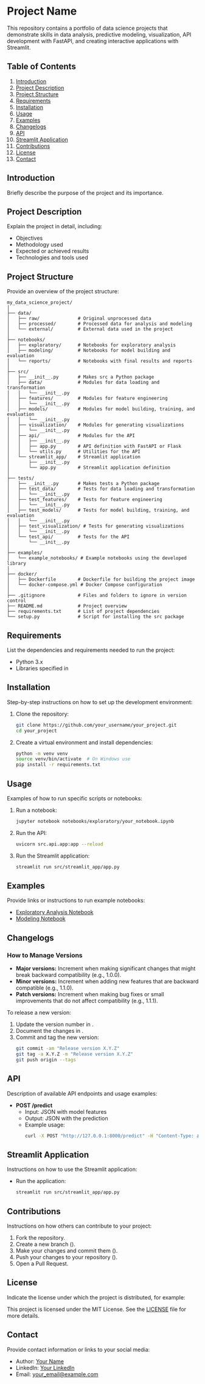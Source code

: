 # Project Name

This repository contains a portfolio of data science projects that demonstrate skills in data analysis, predictive modeling, visualization, API development with FastAPI, and creating interactive applications with Streamlit.

## Table of Contents

1. [Introduction](#introduction)
2. [Project Description](#project-description)
3. [Project Structure](#project-structure)
4. [Requirements](#requirements)
5. [Installation](#installation)
6. [Usage](#usage)
7. [Examples](#examples)
8. [Changelogs](#changelogs)
9. [API](#api)
10. [Streamlit Application](#streamlit-application)
11. [Contributions](#contributions)
12. [License](#license)
13. [Contact](#contact)

## Introduction

Briefly describe the purpose of the project and its importance.

## Project Description

Explain the project in detail, including:

- Objectives
- Methodology used
- Expected or achieved results
- Technologies and tools used

## Project Structure

Provide an overview of the project structure:

```
my_data_science_project/
│
├── data/
│   ├── raw/              # Original unprocessed data
│   ├── processed/        # Processed data for analysis and modeling
│   └── external/         # External data used in the project
│
├── notebooks/
│   ├── exploratory/      # Notebooks for exploratory analysis
│   ├── modeling/         # Notebooks for model building and evaluation
│   └── reports/          # Notebooks with final results and reports
│
├── src/
│   ├── __init__.py       # Makes src a Python package
│   ├── data/             # Modules for data loading and transformation
│   │   └── __init__.py
│   ├── features/         # Modules for feature engineering
│   │   └── __init__.py
│   ├── models/           # Modules for model building, training, and evaluation
│   │   └── __init__.py
│   ├── visualization/    # Modules for generating visualizations
│   │   └── __init__.py
│   ├── api/              # Modules for the API
│   │   ├── __init__.py
│   │   ├── app.py        # API definition with FastAPI or Flask
│   │   └── utils.py      # Utilities for the API
│   └── streamlit_app/    # Streamlit application
│       ├── __init__.py
│       └── app.py        # Streamlit application definition
│
├── tests/
│   ├── __init__.py       # Makes tests a Python package
│   ├── test_data/        # Tests for data loading and transformation
│   │   └── __init__.py
│   ├── test_features/    # Tests for feature engineering
│   │   └── __init__.py
│   ├── test_models/      # Tests for model building, training, and evaluation
│   │   └── __init__.py
│   ├── test_visualization/ # Tests for generating visualizations
│   │   └── __init__.py
│   └── test_api/         # Tests for the API
│       └── __init__.py
│
├── examples/
│   └── example_notebooks/ # Example notebooks using the developed library
│
├── docker/
│   ├── Dockerfile        # Dockerfile for building the project image
│   └── docker-compose.yml # Docker Compose configuration
│
├── .gitignore            # Files and folders to ignore in version control
├── README.md             # Project overview
├── requirements.txt      # List of project dependencies
└── setup.py              # Script for installing the src package
```

## Requirements

List the dependencies and requirements needed to run the project:

- Python 3.x
- Libraries specified in 

## Installation

Step-by-step instructions on how to set up the development environment:

1. Clone the repository:
   ```bash
   git clone https://github.com/your_username/your_project.git
   cd your_project
   ```

2. Create a virtual environment and install dependencies:
   ```bash
   python -m venv venv
   source venv/bin/activate  # On Windows use 
   pip install -r requirements.txt
   ```

## Usage

Examples of how to run specific scripts or notebooks:

1. Run a notebook:
   ```bash
   jupyter notebook notebooks/exploratory/your_notebook.ipynb
   ```

2. Run the API:
   ```bash
   uvicorn src.api.app:app --reload
   ```

3. Run the Streamlit application:
   ```bash
   streamlit run src/streamlit_app/app.py
   ```

## Examples

Provide links or instructions to run example notebooks:

- [Exploratory Analysis Notebook](notebooks/exploratory/example_notebook.ipynb)
- [Modeling Notebook](notebooks/modeling/example_notebook.ipynb)

## Changelogs

### How to Manage Versions

- **Major versions:** Increment when making significant changes that might break backward compatibility (e.g., 1.0.0).
- **Minor versions:** Increment when adding new features that are backward compatible (e.g., 1.1.0).
- **Patch versions:** Increment when making bug fixes or small improvements that do not affect compatibility (e.g., 1.1.1).

To release a new version:

1. Update the version number in .
2. Document the changes in .
3. Commit and tag the new version:
   ```bash
   git commit -am "Release version X.Y.Z"
   git tag -a X.Y.Z -m "Release version X.Y.Z"
   git push origin --tags
   ```

## API

Description of available API endpoints and usage examples:

- **POST /predict**
  - Input: JSON with model features
  - Output: JSON with the prediction
  - Example usage:
    ```bash
    curl -X POST "http://127.0.0.1:8000/predict" -H "Content-Type: application/json" -d '{"feature1": 1.0, "feature2": 2.0, "feature3": 3.0}'
    ```

## Streamlit Application

Instructions on how to use the Streamlit application:

- Run the application:
  ```bash
  streamlit run src/streamlit_app/app.py
  ```

## Contributions

Instructions on how others can contribute to your project:

1. Fork the repository.
2. Create a new branch ().
3. Make your changes and commit them ().
4. Push your changes to your repository ().
5. Open a Pull Request.

## License

Indicate the license under which the project is distributed, for example:

This project is licensed under the MIT License. See the [LICENSE](LICENSE) file for more details.

## Contact

Provide contact information or links to your social media:

- Author: [Your Name](https://your-link)
- LinkedIn: [Your LinkedIn](https://linkedin.com/in/your-profile)
- Email: your_email@example.com
